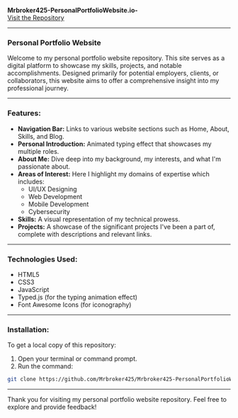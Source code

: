 **Mrbroker425-PersonalPortfolioWebsite.io-**  
[Visit the Repository](https://github.com/Mrbroker425/Mrbroker425-PersonalPortfolioWebsite.io-)

---

### Personal Portfolio Website

Welcome to my personal portfolio website repository. This site serves as a digital platform to showcase my skills, projects, and notable accomplishments. Designed primarily for potential employers, clients, or collaborators, this website aims to offer a comprehensive insight into my professional journey.

---

### Features:

- **Navigation Bar:** Links to various website sections such as Home, About, Skills, and Blog.
- **Personal Introduction:** Animated typing effect that showcases my multiple roles.
- **About Me:** Dive deep into my background, my interests, and what I'm passionate about.
- **Areas of Interest:** Here I highlight my domains of expertise which includes:
  - UI/UX Designing
  - Web Development
  - Mobile Development
  - Cybersecurity
- **Skills:** A visual representation of my technical prowess.
- **Projects:** A showcase of the significant projects I've been a part of, complete with descriptions and relevant links.

---

### Technologies Used:

- HTML5
- CSS3
- JavaScript
- Typed.js (for the typing animation effect)
- Font Awesome Icons (for iconography)

---

### Installation:

To get a local copy of this repository:
1. Open your terminal or command prompt.
2. Run the command:
```bash
git clone https://github.com/Mrbroker425/Mrbroker425-PersonalPortfolioWebsite.io-.git
```

---

Thank you for visiting my personal portfolio website repository. Feel free to explore and provide feedback!

